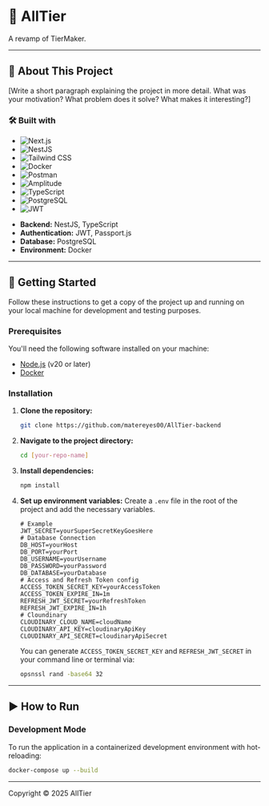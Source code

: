 # 🚀 AllTier

A revamp of TierMaker.

---

## 📖 About This Project

[Write a short paragraph explaining the project in more detail. What was your motivation? What problem does it solve? What makes it interesting?]

### 🛠️ Built with
* ![Next.js](https://img.shields.io/badge/next.js-000000?style=for-the-badge&logo=nextdotjs&logoColor=white)
* ![NestJS](https://img.shields.io/badge/nestjs-%23E0234E.svg?style=for-the-badge&logo=nestjs&logoColor=white)
* ![Tailwind CSS](https://img.shields.io/badge/tailwindcss-%2306B6D4.svg?style=for-the-badge&logo=tailwindcss&logoColor=white)
* ![Docker](https://img.shields.io/badge/docker-%232496ED.svg?style=for-the-badge&logo=docker&logoColor=white)
* ![Postman](https://img.shields.io/badge/Postman-FF6C37?style=for-the-badge&logo=postman&logoColor=white)
* ![Amplitude](https://img.shields.io/badge/Amplitude-0050FF?style=for-the-badge&logo=amplitude&logoColor=white)
* ![TypeScript](https://img.shields.io/badge/typescript-%233178C6.svg?style=for-the-badge&logo=typescript&logoColor=white)
* ![PostgreSQL](https://img.shields.io/badge/postgresql-%234169E1.svg?style=for-the-badge&logo=postgresql&logoColor=white)
* ![JWT](https://img.shields.io/badge/JWT-000000?style=for-the-badge&logo=JSON%20web%20tokens&logoColor=white)

- **Backend:** NestJS, TypeScript
- **Authentication:** JWT, Passport.js
- **Database:** PostgreSQL
- **Environment:** Docker


---

## 🚀 Getting Started

Follow these instructions to get a copy of the project up and running on your local machine for development and testing purposes.

### Prerequisites

You'll need the following software installed on your machine:

- [Node.js](https://nodejs.org/) (v20 or later)
- [Docker](https://www.docker.com/products/docker-desktop/)

### Installation

1.  **Clone the repository:**
    ```sh
    git clone https://github.com/matereyes00/AllTier-backend
    ```
2.  **Navigate to the project directory:**
    ```sh
    cd [your-repo-name]
    ```
3.  **Install dependencies:**
    ```sh
    npm install
    ```
4.  **Set up environment variables:**
    Create a `.env` file in the root of the project and add the necessary variables.
    ```env
    # Example
    JWT_SECRET=yourSuperSecretKeyGoesHere
    # Database Connection
    DB_HOST=yourHost
    DB_PORT=yourPort
    DB_USERNAME=yourUsername
    DB_PASSWORD=yourPassword
    DB_DATABASE=yourDatabase
    # Access and Refresh Token config
    ACCESS_TOKEN_SECRET_KEY=yourAccessToken
    ACCESS_TOKEN_EXPIRE_IN=1m
    REFRESH_JWT_SECRET=yourRefreshToken
    REFRESH_JWT_EXPIRE_IN=1h
    # Cloundinary 
    CLOUDINARY_CLOUD_NAME=cloudName
    CLOUDINARY_API_KEY=cloudinaryApiKey
    CLOUDINARY_API_SECRET=cloudinaryApiSecret
    ```
    You can generate ```ACCESS_TOKEN_SECRET_KEY``` and ```REFRESH_JWT_SECRET``` in your command line or terminal via:
    ```sh
    opsnssl rand -base64 32
    ```

---

## ▶️ How to Run

### Development Mode

To run the application in a containerized development environment with hot-reloading:

```sh
docker-compose up --build
```

---
Copyright &copy; 2025 AllTier